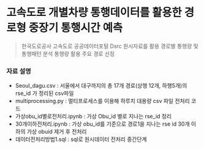 # 고속도로 개별차량 통행데이터를 활용한 경로형 중장기 통행시간 예측

> 한국도로공사 고속도로 공공데이터포털 Dsrc 원시자료를 활용
> 경로별 통행량 및 통행패턴 분석
> 통행량 활용 주요 경로 선정

### 자료 설명

 - Seoul_dagu.csv : 서울에서 대구까지의 총 17개 경로(상행 12개, 하행5개)의 rse_id 가 정리된 csv파일
 - multiprocessing.py : 멀티프로세스를 이용해 하루치 대용량 csv 파일 전처리 코드
 - 가상obu_id별로전처리.ipynb : 가상 Obu_id 별로 지나는 rse_id 정리
 - 30개이하전처리.ipynb : 가상 obu_id를 기준으로 경로1을 지나는 rse id 30개 이하의 가상 obuid 제거 후 전처리
 - 데이터전처리방법1.sql : sql로 원시데이터 전처리 중간단계
